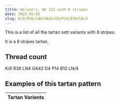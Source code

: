```yaml
---
title: Wilson's, No 132 with 8 stripes
date: 2023-02-05
slug: K/6/R36/LN4/GA42/G4/P14/B10/LN/4
---
```

This is a list of all the tartan sett variants with 8 stripes.

It is a 8 stripes tartan.


## Thread count
K/6 R36 LN4 GA42 G4 P14 B10 LN/4

## Examples of this tartan pattern

| Tartan Variants |
|---------------|
